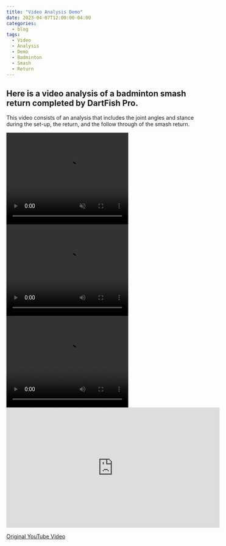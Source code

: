 ```yaml
---
title: "Video Analysis Demo"
date: 2023-04-07T12:00:00-04:00
categories:
  - blog
tags:
  - Video
  - Analysis
  - Demo
  - Badminton
  - Smash
  - Return
---
```


<h2>Here is a video analysis of a badminton smash return completed by DartFish Pro.</h2>
<p>This video consists of an analysis that includes the joint angles and stance during the set-up, the return, and the follow through of the smash return.</p>

<video width="320" height="240" controls autoplay muted loop playsinline>
    <source src="/assets/images/BadmintonReceive.mp4" type="video/mp4">
    </video>
    
 <video width="320" height="240" controls>
    <source src="BadmintonReceive.mp4" type="video/mp4">
    </video>
    
<video width="320" height="240" controls>
  <source src="BadmintonReceive.mp4" type="video/mp4">
  <source src="BadmintonReceive.ogg" type="video/ogg">
Your browser does not support the video tag.
</video>

<iframe width="560" height="315" src="https://www.youtube.com/embed/AuefeFLahIY" title="YouTube video player" frameborder="0" allow="accelerometer; autoplay; clipboard-write; encrypted-media; gyroscope; picture-in-picture; web-share" allowfullscreen></iframe>

<a href="https://youtu.be/gwDNZsEEvJ4?t=20">Original YouTube Video</a>
